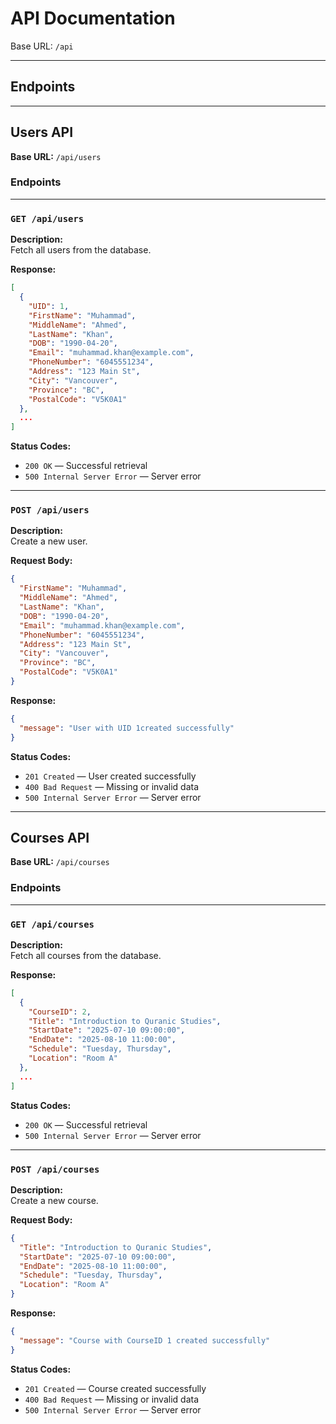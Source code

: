 
# API Documentation

Base URL: `/api`

---

## Endpoints

---

## Users API

**Base URL:** `/api/users`

### Endpoints

---

### `GET /api/users`

**Description:**  
Fetch all users from the database.

**Response:**

```json
[
  {
    "UID": 1,
    "FirstName": "Muhammad",
    "MiddleName": "Ahmed",
    "LastName": "Khan",
    "DOB": "1990-04-20",
    "Email": "muhammad.khan@example.com",
    "PhoneNumber": "6045551234",
    "Address": "123 Main St",
    "City": "Vancouver",
    "Province": "BC",
    "PostalCode": "V5K0A1"
  },
  ...
]
```

**Status Codes:**
- `200 OK` — Successful retrieval
- `500 Internal Server Error` — Server error

---

### `POST /api/users`

**Description:**  
Create a new user.

**Request Body:**

```json
{
  "FirstName": "Muhammad",
  "MiddleName": "Ahmed",
  "LastName": "Khan",
  "DOB": "1990-04-20",
  "Email": "muhammad.khan@example.com",
  "PhoneNumber": "6045551234",
  "Address": "123 Main St",
  "City": "Vancouver",
  "Province": "BC",
  "PostalCode": "V5K0A1"
}
```

**Response:**

```json
{
  "message": "User with UID 1created successfully"
}
```

**Status Codes:**
- `201 Created` — User created successfully
- `400 Bad Request` — Missing or invalid data
- `500 Internal Server Error` — Server error

---

## Courses API

**Base URL:** `/api/courses`

### Endpoints

---

### `GET /api/courses`

**Description:**  
Fetch all courses from the database.

**Response:**

```json
[
  {
    "CourseID": 2,
    "Title": "Introduction to Quranic Studies",
    "StartDate": "2025-07-10 09:00:00",
    "EndDate": "2025-08-10 11:00:00",
    "Schedule": "Tuesday, Thursday",
    "Location": "Room A"
  },
  ...
]
```

**Status Codes:**
- `200 OK` — Successful retrieval
- `500 Internal Server Error` — Server error

---

### `POST /api/courses`

**Description:**  
Create a new course.

**Request Body:**

```json
{
  "Title": "Introduction to Quranic Studies",
  "StartDate": "2025-07-10 09:00:00",
  "EndDate": "2025-08-10 11:00:00",
  "Schedule": "Tuesday, Thursday",
  "Location": "Room A"
}
```

**Response:**

```json
{
  "message": "Course with CourseID 1 created successfully"
}
```

**Status Codes:**
- `201 Created` — Course created successfully
- `400 Bad Request` — Missing or invalid data
- `500 Internal Server Error` — Server error


